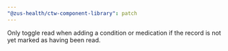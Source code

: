 ```yaml
---
"@zus-health/ctw-component-library": patch
---
```


Only toggle read when adding a condition or medication if the record is not yet marked as having been read.
